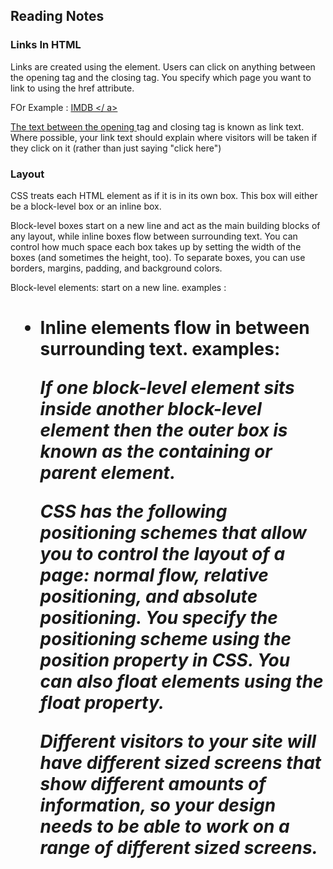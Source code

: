 ## Reading Notes
### Links In HTML

Links are created using the <a> element. Users can click on anything
between the opening <a> tag and the closing </a> tag. You specify
which page you want to link to using the href attribute.

FOr Example :
<a href="http://www.imdb.com">IMDB </ a> 

The text between the opening <a> tag and closing </a> tag is known as link text. Where possible, your link text should explain where visitors will be
taken if they click on it (rather than just saying "click here")

### Layout 
CSS treats each HTML element as if it is in its own box. This box will either be a block-level box or an inline box.

Block-level boxes start on a new line and act as the main building blocks
of any layout, while inline boxes flow between surrounding text. You can
control how much space each box takes up by setting the width of the
boxes (and sometimes the height, too). To separate boxes, you can use
borders, margins, padding, and background colors.

Block-level elements: start on a new line.
examples : <h1> <p> <ul> <li>
Inline elements flow in between surrounding text.
examples: <img> <b> <i>

If one block-level element sits inside another block-level element then the outer box is known as the containing or parent element.

CSS has the following positioning schemes that allow you to control
the layout of a page: normal flow, relative positioning, and absolute
positioning. You specify the positioning scheme using the position
property in CSS. You can also float elements using the float property.


Different visitors to your site will have different sized screens that show
different amounts of information, so your design needs to be able to
work on a range of different sized screens.